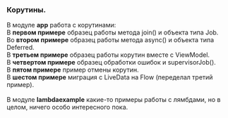 <h3>Корутины.</H3>
В модуле <b>app</b> работа с корутинами: <br>
В <b>первом примере</b> образец работы метода join() и объекта типа Job. <br>
Во <b>втором примере</b> образец работы метода async() и объекта типа Deferred. <br>
В <b>третьем примере</b> образец работы корутин вместе с ViewModel. <br>
В <b>четвертом примере</b> образец обработки ошибок и supervisorJob(). <br>
В <b>пятом примере</b> пример отмены корутин. <br>
В <b>шестом примере</b> миграция с LiveData на Flow (переделал третий пример). <br>
<br>
В модуле <b>lambdaexample</b> какие-то примеры работы с лямбдами, но в целом, ничего особо интересного пока.
